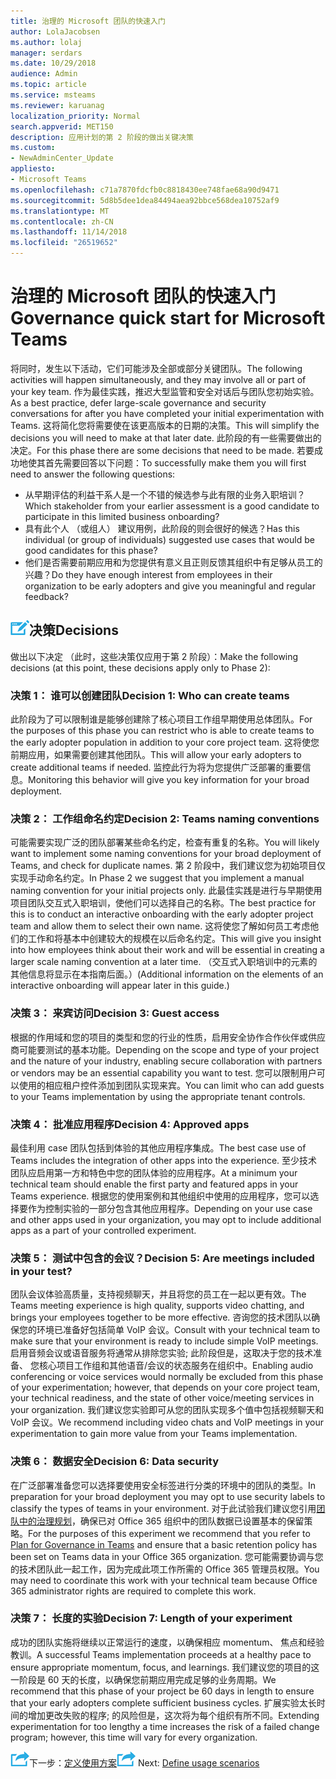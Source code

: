 ```yaml
---
title: 治理的 Microsoft 团队的快速入门
author: LolaJacobsen
ms.author: lolaj
manager: serdars
ms.date: 10/29/2018
audience: Admin
ms.topic: article
ms.service: msteams
ms.reviewer: karuanag
localization_priority: Normal
search.appverid: MET150
description: 应用计划的第 2 阶段的做出关键决策
ms.custom:
- NewAdminCenter_Update
appliesto:
- Microsoft Teams
ms.openlocfilehash: c71a7870fdcfb0c8818430ee748fae68a90d9471
ms.sourcegitcommit: 5d8b5dee1dea84494aea92bbce568dea10752af9
ms.translationtype: MT
ms.contentlocale: zh-CN
ms.lasthandoff: 11/14/2018
ms.locfileid: "26519652"
---
```

# <a name="governance-quick-start-for-microsoft-teams"></a><span data-ttu-id="d92a6-103">治理的 Microsoft 团队的快速入门</span><span class="sxs-lookup"><span data-stu-id="d92a6-103">Governance quick start for Microsoft Teams</span></span>

<span data-ttu-id="d92a6-104">将同时，发生以下活动，它们可能涉及全部或部分关键团队。</span><span class="sxs-lookup"><span data-stu-id="d92a6-104">The following activities will happen simultaneously, and they may involve all or part of your key team.</span></span> <span data-ttu-id="d92a6-105">作为最佳实践，推迟大型监管和安全对话后与团队您初始实验。</span><span class="sxs-lookup"><span data-stu-id="d92a6-105">As a best practice, defer large-scale governance and security conversations for after you have completed your initial experimentation with Teams.</span></span> <span data-ttu-id="d92a6-106">这将简化您将需要使在该更高版本的日期的决策。</span><span class="sxs-lookup"><span data-stu-id="d92a6-106">This will simplify the decisions you will need to make at that later date.</span></span> <span data-ttu-id="d92a6-107">此阶段的有一些需要做出的决定。</span><span class="sxs-lookup"><span data-stu-id="d92a6-107">For this phase there are some decisions that need to be made.</span></span> <span data-ttu-id="d92a6-108">若要成功地使其首先需要回答以下问题：</span><span class="sxs-lookup"><span data-stu-id="d92a6-108">To successfully make them you will first need to answer the following questions:</span></span>

- <span data-ttu-id="d92a6-109">从早期评估的利益干系人是一个不错的候选参与此有限的业务入职培训？</span><span class="sxs-lookup"><span data-stu-id="d92a6-109">Which stakeholder from your earlier assessment is a good candidate to participate in this limited business onboarding?</span></span>
- <span data-ttu-id="d92a6-110">具有此个人 （或组人） 建议用例，此阶段的则会很好的候选？</span><span class="sxs-lookup"><span data-stu-id="d92a6-110">Has this individual (or group of individuals) suggested use cases that would be good candidates for this phase?</span></span>  
- <span data-ttu-id="d92a6-111">他们是否需要前期应用和为您提供有意义且正则反馈其组织中有足够从员工的兴趣？</span><span class="sxs-lookup"><span data-stu-id="d92a6-111">Do they have enough interest from employees in their organization to be early adopters and give you meaningful and regular feedback?</span></span> 

## <a name="decision-point-iconmediateams-adoption-decision-iconpngdecisions"></a>![决策点图标。](media/teams-adoption-decision-icon.png)<span data-ttu-id="d92a6-113">决策</span><span class="sxs-lookup"><span data-stu-id="d92a6-113">Decisions</span></span>

<span data-ttu-id="d92a6-114">做出以下决定 （此时，这些决策仅应用于第 2 阶段）：</span><span class="sxs-lookup"><span data-stu-id="d92a6-114">Make the following decisions (at this point, these decisions apply only to Phase 2):</span></span>

### <a name="decision-1-who-can-create-teams"></a><span data-ttu-id="d92a6-115">决策 1： 谁可以创建团队</span><span class="sxs-lookup"><span data-stu-id="d92a6-115">Decision 1: Who can create teams</span></span> 

<span data-ttu-id="d92a6-116">此阶段为了可以限制谁是能够创建除了核心项目工作组早期使用总体团队。</span><span class="sxs-lookup"><span data-stu-id="d92a6-116">For the purposes of this phase you can restrict who is able to create teams to the early adopter population in addition to your core project team.</span></span> <span data-ttu-id="d92a6-117">这将使您前期应用，如果需要创建其他团队。</span><span class="sxs-lookup"><span data-stu-id="d92a6-117">This will allow your early adopters to create additional teams if needed.</span></span> <span data-ttu-id="d92a6-118">监控此行为将为您提供广泛部署的重要信息。</span><span class="sxs-lookup"><span data-stu-id="d92a6-118">Monitoring this behavior will give you key information for your broad deployment.</span></span>

### <a name="decision-2-teams-naming-conventions"></a><span data-ttu-id="d92a6-119">决策 2： 工作组命名约定</span><span class="sxs-lookup"><span data-stu-id="d92a6-119">Decision 2: Teams naming conventions</span></span> 

<span data-ttu-id="d92a6-120">可能需要实现广泛的团队部署某些命名约定，检查有重复的名称。</span><span class="sxs-lookup"><span data-stu-id="d92a6-120">You will likely want to implement some naming conventions for your broad deployment of Teams, and check for duplicate names.</span></span> <span data-ttu-id="d92a6-121">第 2 阶段中，我们建议您为初始项目仅实现手动命名约定。</span><span class="sxs-lookup"><span data-stu-id="d92a6-121">In Phase 2 we suggest that you implement a manual naming convention for your initial projects only.</span></span> <span data-ttu-id="d92a6-122">此最佳实践是进行与早期使用项目团队交互式入职培训，使他们可以选择自己的名称。</span><span class="sxs-lookup"><span data-stu-id="d92a6-122">The best practice for this is to conduct an interactive onboarding with the early adopter project team and allow them to select their own name.</span></span> <span data-ttu-id="d92a6-123">这将使您了解如何员工考虑他们的工作和将基本中创建较大的规模在以后命名约定。</span><span class="sxs-lookup"><span data-stu-id="d92a6-123">This will give you insight into how employees think about their work and will be essential in creating a larger scale naming convention at a later time.</span></span> <span data-ttu-id="d92a6-124">（交互式入职培训中的元素的其他信息将显示在本指南后面。）</span><span class="sxs-lookup"><span data-stu-id="d92a6-124">(Additional information on the elements of an interactive onboarding will appear later in this guide.)</span></span>

### <a name="decision-3-guest-access"></a><span data-ttu-id="d92a6-125">决策 3： 来宾访问</span><span class="sxs-lookup"><span data-stu-id="d92a6-125">Decision 3: Guest access</span></span>

<span data-ttu-id="d92a6-126">根据的作用域和您的项目的类型和您的行业的性质，启用安全协作合作伙伴或供应商可能要测试的基本功能。</span><span class="sxs-lookup"><span data-stu-id="d92a6-126">Depending on the scope and type of your project and the nature of your industry, enabling secure collaboration with partners or vendors may be an essential capability you want to test.</span></span> <span data-ttu-id="d92a6-127">您可以限制用户可以使用的相应租户控件添加到团队实现来宾。</span><span class="sxs-lookup"><span data-stu-id="d92a6-127">You can limit who can add guests to your Teams implementation by using the appropriate tenant controls.</span></span> 

### <a name="decision-4-approved-apps"></a><span data-ttu-id="d92a6-128">决策 4： 批准应用程序</span><span class="sxs-lookup"><span data-stu-id="d92a6-128">Decision 4: Approved apps</span></span>

<span data-ttu-id="d92a6-129">最佳利用 case 团队包括到体验的其他应用程序集成。</span><span class="sxs-lookup"><span data-stu-id="d92a6-129">The best case use of Teams includes the integration of other apps into the experience.</span></span> <span data-ttu-id="d92a6-130">至少技术团队应启用第一方和特色中您的团队体验的应用程序。</span><span class="sxs-lookup"><span data-stu-id="d92a6-130">At a minimum your technical team should enable the first party and featured apps in your Teams experience.</span></span> <span data-ttu-id="d92a6-131">根据您的使用案例和其他组织中使用的应用程序，您可以选择要作为控制实验的一部分包含其他应用程序。</span><span class="sxs-lookup"><span data-stu-id="d92a6-131">Depending on your use case and other apps used in your organization, you may opt to include additional apps as a part of your controlled experiment.</span></span> 

### <a name="decision-5-are-meetings-included-in-your-test"></a><span data-ttu-id="d92a6-132">决策 5： 测试中包含的会议？</span><span class="sxs-lookup"><span data-stu-id="d92a6-132">Decision 5: Are meetings included in your test?</span></span> 

<span data-ttu-id="d92a6-133">团队会议体验高质量，支持视频聊天，并且将您的员工在一起以更有效。</span><span class="sxs-lookup"><span data-stu-id="d92a6-133">The Teams meeting experience is high quality, supports video chatting, and brings your employees together to be more effective.</span></span> <span data-ttu-id="d92a6-134">咨询您的技术团队以确保您的环境已准备好包括简单 VoIP 会议。</span><span class="sxs-lookup"><span data-stu-id="d92a6-134">Consult with your technical team to make sure that your environment is ready to include simple VoIP meetings.</span></span> <span data-ttu-id="d92a6-135">启用音频会议或语音服务将通常从排除您实验; 此阶段但是，这取决于您的技术准备、 您核心项目工作组和其他语音/会议的状态服务在组织中。</span><span class="sxs-lookup"><span data-stu-id="d92a6-135">Enabling audio conferencing or voice services would normally be excluded from this phase of your experimentation; however, that depends on your core project team, your technical readiness, and the state of other voice/meeting services in your organization.</span></span> <span data-ttu-id="d92a6-136">我们建议您实验即可从您的团队实现多个值中包括视频聊天和 VoIP 会议。</span><span class="sxs-lookup"><span data-stu-id="d92a6-136">We recommend including video chats and VoIP meetings in your experimentation to gain more value from your Teams implementation.</span></span> 

### <a name="decision-6--data-security"></a><span data-ttu-id="d92a6-137">决策 6： 数据安全</span><span class="sxs-lookup"><span data-stu-id="d92a6-137">Decision 6:  Data security</span></span>

<span data-ttu-id="d92a6-138">在广泛部署准备您可以选择要使用安全标签进行分类的环境中的团队的类型。</span><span class="sxs-lookup"><span data-stu-id="d92a6-138">In preparation for your broad deployment you may opt to use security labels to classify the types of teams in your environment.</span></span> <span data-ttu-id="d92a6-139">对于此试验我们建议您引用[团队中的治理规划](plan-teams-governance.md)，确保已对 Office 365 组织中的团队数据已设置基本的保留策略。</span><span class="sxs-lookup"><span data-stu-id="d92a6-139">For the purposes of this experiment we recommend that you refer to [Plan for Governance in Teams](plan-teams-governance.md) and ensure that a basic retention policy has been set on Teams data in your Office 365 organization.</span></span> <span data-ttu-id="d92a6-140">您可能需要协调与您的技术团队此一起工作，因为完成此项工作所需的 Office 365 管理员权限。</span><span class="sxs-lookup"><span data-stu-id="d92a6-140">You may need to coordinate this work with your technical team because Office 365 administrator rights are required to complete this work.</span></span>

### <a name="decision-7-length-of-your-experiment"></a><span data-ttu-id="d92a6-141">决策 7： 长度的实验</span><span class="sxs-lookup"><span data-stu-id="d92a6-141">Decision 7: Length of your experiment</span></span>

<span data-ttu-id="d92a6-142">成功的团队实施将继续以正常运行的速度，以确保相应 momentum、 焦点和经验教训。</span><span class="sxs-lookup"><span data-stu-id="d92a6-142">A successful Teams implementation proceeds at a healthy pace to ensure appropriate momentum, focus, and learnings.</span></span> <span data-ttu-id="d92a6-143">我们建议您的项目的这一阶段是 60 天的长度，以确保您前期应用完成足够的业务周期。</span><span class="sxs-lookup"><span data-stu-id="d92a6-143">We recommend that this phase of your project be 60 days in length to ensure that your early adopters complete sufficient business cycles.</span></span> <span data-ttu-id="d92a6-144">扩展实验太长时间的增加更改失败的程序; 的风险但是，这次将为每个组织有所不同。</span><span class="sxs-lookup"><span data-stu-id="d92a6-144">Extending experimentation for too lengthy a time increases the risk of a failed change program; however, this time will vary for every organization.</span></span>  

<span data-ttu-id="d92a6-145">![下一步步骤图标](media/teams-adoption-next-icon.png)下一步：[定义使用方案](teams-adoption-define-usage-scenarios.md)</span><span class="sxs-lookup"><span data-stu-id="d92a6-145">![Next Steps icon](media/teams-adoption-next-icon.png) Next: [Define usage scenarios](teams-adoption-define-usage-scenarios.md)</span></span>
